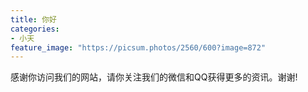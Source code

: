 ```yaml
---
title: 你好
categories:
- 小天
feature_image: "https://picsum.photos/2560/600?image=872"
---
```

感谢你访问我们的网站，请你关注我们的微信和QQ获得更多的资讯。谢谢!
